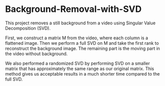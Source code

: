 # Background-Removal-with-SVD

This project removes a still background from a video using Singular Value Decomposition (SVD).

First, we construct a matrix M from the video, where each column is a flattened image. Then we perform a full SVD on M and take the first rank to reconstruct the background image. The remaining part is the moving part in the video without background.

We also performed a randomized SVD by performing SVD on a smaller matrix that has approximately the same range as our original matrix. This method gives us acceptable results in a much shorter time compared to the full SVD.
